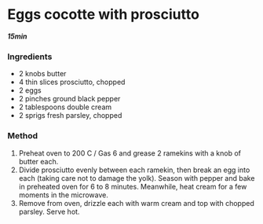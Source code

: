 # Eggs cocotte with prosciutto

_**15min**_

### Ingredients

- 2 knobs butter
- 4 thin slices prosciutto, chopped
- 2 eggs
- 2 pinches ground black pepper
- 2 tablespoons double cream
- 2 sprigs fresh parsley, chopped

### Method

1. Preheat oven to 200 C / Gas 6 and grease 2 ramekins with a knob of butter each.
2. Divide prosciutto evenly between each ramekin, then break an egg into each (taking care not to damage the yolk). Season with pepper and bake in preheated oven for 6 to 8 minutes. Meanwhile, heat cream for a few moments in the microwave.
3. Remove from oven, drizzle each with warm cream and top with chopped parsley. Serve hot.

